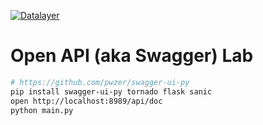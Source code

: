 [![Datalayer](https://docs.datalayer.io/logo/datalayer-25.svg)](https://datalayer.io)

# Open API (aka Swagger) Lab

```bash
# https://github.com/pwzer/swagger-ui-py
pip install swagger-ui-py tornado flask sanic
open http://localhost:8989/api/doc
python main.py
```
